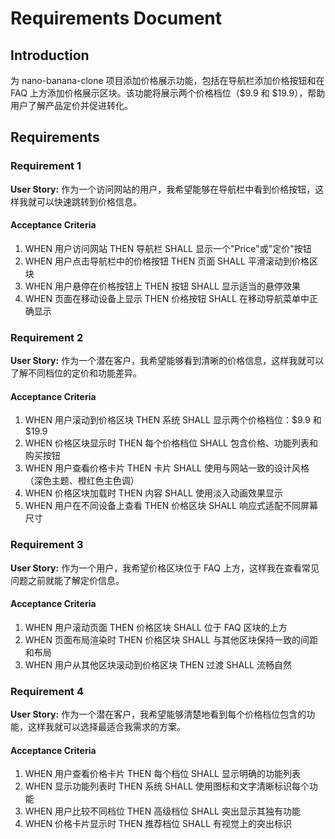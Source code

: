 # Requirements Document

## Introduction

为 nano-banana-clone 项目添加价格展示功能，包括在导航栏添加价格按钮和在 FAQ 上方添加价格展示区块。该功能将展示两个价格档位（$9.9 和 $19.9），帮助用户了解产品定价并促进转化。

## Requirements

### Requirement 1

**User Story:** 作为一个访问网站的用户，我希望能够在导航栏中看到价格按钮，这样我就可以快速跳转到价格信息。

#### Acceptance Criteria

1. WHEN 用户访问网站 THEN 导航栏 SHALL 显示一个"Price"或"定价"按钮
2. WHEN 用户点击导航栏中的价格按钮 THEN 页面 SHALL 平滑滚动到价格区块
3. WHEN 用户悬停在价格按钮上 THEN 按钮 SHALL 显示适当的悬停效果
4. WHEN 页面在移动设备上显示 THEN 价格按钮 SHALL 在移动导航菜单中正确显示

### Requirement 2

**User Story:** 作为一个潜在客户，我希望能够看到清晰的价格信息，这样我就可以了解不同档位的定价和功能差异。

#### Acceptance Criteria

1. WHEN 用户滚动到价格区块 THEN 系统 SHALL 显示两个价格档位：$9.9 和 $19.9
2. WHEN 价格区块显示时 THEN 每个价格档位 SHALL 包含价格、功能列表和购买按钮
3. WHEN 用户查看价格卡片 THEN 卡片 SHALL 使用与网站一致的设计风格（深色主题、橙红色主色调）
4. WHEN 价格区块加载时 THEN 内容 SHALL 使用淡入动画效果显示
5. WHEN 用户在不同设备上查看 THEN 价格区块 SHALL 响应式适配不同屏幕尺寸

### Requirement 3

**User Story:** 作为一个用户，我希望价格区块位于 FAQ 上方，这样我在查看常见问题之前就能了解定价信息。

#### Acceptance Criteria

1. WHEN 用户滚动页面 THEN 价格区块 SHALL 位于 FAQ 区块的上方
2. WHEN 页面布局渲染时 THEN 价格区块 SHALL 与其他区块保持一致的间距和布局
3. WHEN 用户从其他区块滚动到价格区块 THEN 过渡 SHALL 流畅自然

### Requirement 4

**User Story:** 作为一个潜在客户，我希望能够清楚地看到每个价格档位包含的功能，这样我就可以选择最适合我需求的方案。

#### Acceptance Criteria

1. WHEN 用户查看价格卡片 THEN 每个档位 SHALL 显示明确的功能列表
2. WHEN 显示功能列表时 THEN 系统 SHALL 使用图标和文字清晰标识每个功能
3. WHEN 用户比较不同档位 THEN 高级档位 SHALL 突出显示其独有功能
4. WHEN 价格卡片显示时 THEN 推荐档位 SHALL 有视觉上的突出标识